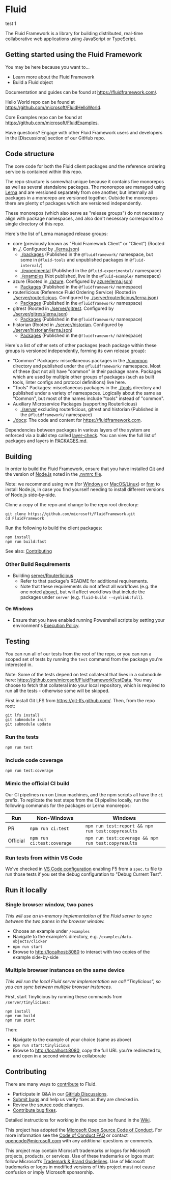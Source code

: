 # Fluid

test 1

The Fluid Framework is a library for building distributed, real-time collaborative web
applications using JavaScript or TypeScript.

## Getting started using the Fluid Framework

You may be here because you want to...

-   Learn more about the Fluid Framework
-   Build a Fluid object

Documentation and guides can be found at <https://fluidframework.com/>.

Hello World repo can be found at <https://github.com/microsoft/FluidHelloWorld>.

Core Examples repo can be found at <https://github.com/microsoft/FluidExamples>.

Have questions? Engage with other Fluid Framework users and developers in the [Discussions] section of our GitHub repo.

## Code structure

The core code for both the Fluid client packages _and_ the reference ordering service is contained within this repo.

The repo structure is somewhat unique because it contains five monorepos as well as several standalone packages. The
monorepos are managed using [Lerna](https://lerna.js.org/) and are versioned separately from one another, but internally
all packages in a monorepo are versioned together. Outside the monorepos there are plenty of packages which are
versioned independently.

These monorepos (which also serve as "release groups") do not necessary align with package namespaces,
and also don't necessary correspond to a single directory of this repo.

Here's the list of Lerna managed release groups:

-   core (previously known as "Fluid Framework Client" or "Client") (Rooted in [./](./). Configured by [./lerna.json](./lerna.json))
    -   [./packages](./packages) (Published in the `@fluidframework/` namespace, but some in `@fluid-tools` and unpublished packages in `@fluid-internal/`)
    -   [./experimental](./experimental) (Published in the `@fluid-experimental/` namespace)
    -   [./examples](./examples) (Not published, live in the `@fluid-example/` namespace)
-   azure (Rooted in [./azure](./azure). Configured by [azure/lerna.json](azure/lerna.json))
    -   [Packages](./azure/packages) (Published in the `@fluidframework/` namespace)
-   routerlicious (Reference Fluid Ordering Service) (Rooted in [./server/routerlicious](./server/routerlicious). Configured by [./server/routerlicious/lerna.json](server/routerlicious/lerna.json))
    -   [Packages](./server/routerlicious/packages) (Published in the `@fluidframework/` namespace)
-   gitrest (Rooted in [./server/gitrest](./server/gitrest). Configured by [./server/gitrest/lerna.json](./server/gitrest/lerna.json))
    -   [Packages](./server/gitrest/packages) (Published in the `@fluidframework/` namespace)
-   historian (Rooted in [./server/historian](./server/historian). Configured by [./server/historian/lerna.json](./server/historian/lerna.json))
    -   [Packages](./server/historian/packages) (Published in the `@fluidframework/` namespace)

Here's a list of other sets of other packages (each package within these groups is versioned independently,
forming its own release group):

-   "Common" Packages: miscellaneous packages in the [./common](./common) directory and published under the `@fluidframework/` namespace. Most of these (but not all) have "common" in their package name.
    Packages which are used by multiple other groups of packages (such as built tools, linter configs and protocol definitions) live here.
-   "Tools" Packages: miscellaneous packages in the [./tools](./tools) directory and published under a variety of namespaces.
    Logically about the same as "Common", but most of the names include "tools" instead of "common".
-   Auxiliary Microservice Packages (supporting Routerlicious)
    -   [./server](./server) excluding routerlicious, gitrest and historian (Published in the `@fluidframework/` namespace)
-   [./docs](./docs): The code and content for <https://fluidframework.com>.

Dependencies between packages in various layers of the system are enforced via a build step called
[layer-check](./build-tools/packages/build-tools/src/layerCheck). You can view the full list of packages and layers in
[PACKAGES.md](./PACKAGES.md).

## Building

In order to build the Fluid Framework, ensure that you have installed [Git](https://git-scm.com/downloads) and the version of
[Node.js](https://nodejs.org/) noted in the [.nvmrc file](https://raw.githubusercontent.com/microsoft/FluidFramework/main/.nvmrc).

Note: we recommend using nvm (for [Windows](https://github.com/coreybutler/nvm-windows) or
[MacOS/Linux](https://github.com/nvm-sh/nvm)) or [fnm](https://github.com/Schniz/fnm) to install Node.js, in case you find yourself needing to install different
versions of Node.js side-by-side.

Clone a copy of the repo and change to the repo root directory:

```shell
git clone https://github.com/microsoft/FluidFramework.git
cd FluidFramework
```

Run the following to build the client packages:

```shell
npm install
npm run build:fast
```

See also: [Contributing](#Contributing)

### Other Build Requirements

-   Building [server/Routerlicious](./server/routerlicious/README.md)
    -   Refer to that package's README for additional requirements.
    -   Note that these requirements do not affect all workflows (e.g. the one noted [above](#building)), but will affect workflows that include the packages under `server` (e.g. `fluid-build --symlink:full`).

#### On Windows

-   Ensure that you have enabled running Powershell scripts by setting your environment's [Execution Policy](https://docs.microsoft.com/en-us/powershell/module/microsoft.powershell.security/set-executionpolicy?view=powershell-7.2).

## Testing

You can run all of our tests from the root of the repo, or you can run a scoped set of tests by running the `test`
command from the package you're interested in.

Note: Some of the tests depend on test collateral that lives in a submodule here:
<https://github.com/microsoft/FluidFrameworkTestData>. You may choose to fetch that collateral into your local
repository, which is required to run all the tests - otherwise some will be skipped.

First install Git LFS from <https://git-lfs.github.com/>. Then, from the repo root:

```shell
git lfs install
git submodule init
git submodule update
```

### Run the tests

```shell
npm run test
```

### Include code coverage

```shell
npm run test:coverage
```

### Mimic the official CI build

Our CI pipelines run on Linux machines, and the npm scripts all have the `ci` prefix.
To replicate the test steps from the CI pipeline locally, run the following commands for the packages or Lerna monorepos:

| Run      | Non-Windows                | Windows                                             |
| -------- | -------------------------- | --------------------------------------------------- |
| PR       | `npm run ci:test`          | `npm run test:report && npm run test:copyresults`   |
| Official | `npm run ci:test:coverage` | `npm run test:coverage && npm run test:copyresults` |

### Run tests from within VS Code

We've checked in [VS Code configuration](https://github.com/microsoft/FluidFramework/blob/main/.vscode/launch.json)
enabling F5 from a `spec.ts` file to run those tests if you set the debug configuration to "Debug Current Test".

## Run it locally

### Single browser window, two panes

_This will use an in-memory implementation of the Fluid server to sync between the two panes in the browser window._

-   Choose an example under `/examples`
-   Navigate to the example's directory, e.g. `/examples/data-objects/clicker`
-   `npm run start`
-   Browse to <http://localhost:8080> to interact with two copies of the example side-by-side

### Multiple browser instances on the same device

_This will run the local Fluid server implementation we call "Tinylicious", so you can sync between multiple browser
instances._

First, start Tinylicious by running these commands from `/server/tinylicious`:

```shell
npm install
npm run build
npm run start
```

Then:

-   Navigate to the example of your choice (same as above)
-   `npm run start:tinylicious`
-   Browse to <http://localhost:8080,> copy the full URL you're redirected to, and open in a second window to collaborate

## Contributing

There are many ways to [contribute](https://github.com/microsoft/FluidFramework/blob/main/CONTRIBUTING.md) to Fluid.

-   Participate in Q&A in our [GitHub Discussions](https://github.com/microsoft/FluidFramework/discussions).
-   [Submit bugs](https://github.com/microsoft/FluidFramework/issues) and help us verify fixes as they are checked in.
-   Review the [source code changes](https://github.com/microsoft/FluidFramework/pulls).
-   [Contribute bug fixes](https://github.com/microsoft/FluidFramework/blob/main/CONTRIBUTING.md).

Detailed instructions for working in the repo can be found in the
[Wiki](https://github.com/microsoft/FluidFramework/wiki).

This project has adopted the [Microsoft Open Source Code of Conduct](https://opensource.microsoft.com/codeofconduct/).
For more information see the [Code of Conduct FAQ](https://opensource.microsoft.com/codeofconduct/faq/) or contact
[opencode@microsoft.com](mailto:opencode@microsoft.com) with any additional questions or comments.

This project may contain Microsoft trademarks or logos for Microsoft projects, products, or services. Use of these
trademarks or logos must follow Microsoft’s [Trademark & Brand Guidelines](https://www.microsoft.com/trademarks). Use of
Microsoft trademarks or logos in modified versions of this project must not cause confusion or imply Microsoft
sponsorship.
